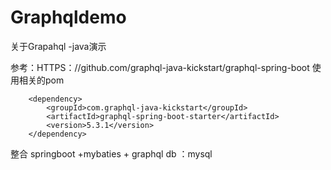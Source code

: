 # Graphqldemo
关于Grapahql -java演示

参考：HTTPS：//github.com/graphql-java-kickstart/graphql-spring-boot
使用相关的pom

        <dependency>
            <groupId>com.graphql-java-kickstart</groupId>
            <artifactId>graphql-spring-boot-starter</artifactId>
            <version>5.3.1</version>
        </dependency>



整合 springboot +mybaties + graphql 
db ：mysql




